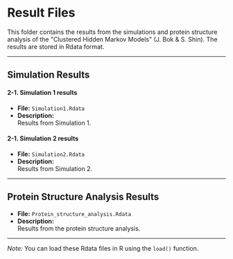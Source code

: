 # Result Files

This folder contains the results from the simulations and protein structure analysis of the "Clustered Hidden Markov Models" (J. Bok & S. Shin). The results are stored in Rdata format.

---

## Simulation Results
#### 2-1. Simulation 1 results
- **File:** `Simulation1.Rdata`  
- **Description:**  
  Results from Simulation 1.

#### 2-1. Simulation 2 results
- **File:** `Simulation2.Rdata`  
- **Description:**  
  Results from Simulation 2.
  
---

## Protein Structure Analysis Results
- **File:** `Protein_structure_analysis.Rdata`  
- **Description:**  
  Results from the protein structure analysis.

---

*Note:* You can load these Rdata files in R using the `load()` function.
